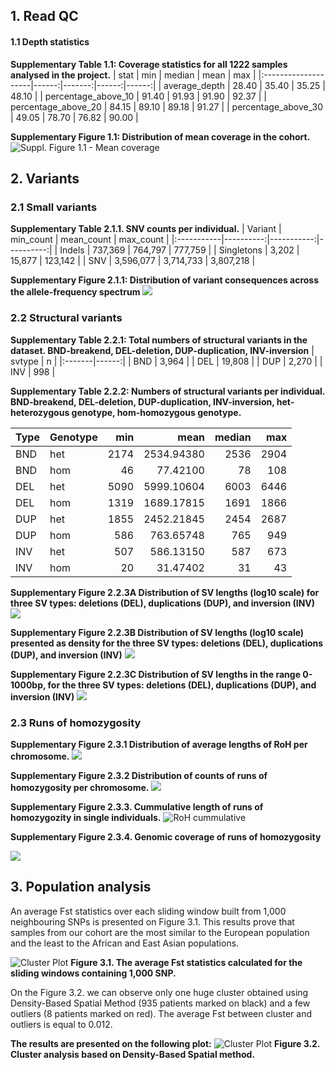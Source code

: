 
## 1. Read QC

#### 1.1 Depth statistics


**Supplementary Table 1.1: Coverage statistics for all 1222 samples analysed in the project.**
| stat                |   min | median |  mean |   max |
|:--------------------|------:|-------:|------:|------:|
| average_depth       | 28.40 |  35.40 | 35.25 | 48.10 |
| percentage_above_10 | 91.40 |  91.93 | 91.90 | 92.37 |
| percentage_above_20 | 84.15 |  89.10 | 89.18 | 91.27 |
| percentage_above_30 | 49.05 |  78.70 | 76.82 | 90.00 |

**Supplementary Figure 1.1: Distribution of mean coverage in the cohort.**
![Suppl. Figure 1.1 - Mean coverage](https://github.com/MNMdiagnostics/NaszeGenomy/raw/main/qc/qc_files/figure-gfm/average_depth-1.jpeg) 




## 2. Variants

### 2.1 Small variants

**Supplementary Table 2.1.1. SNV counts per individual.**
| Variant    | min_count | mean_count | max_count |
|:-----------|----------:|-----------:|----------:|
| Indels     |    737,369 |     764,797 |    777,759 |
| Singletons |      3,202 |      15,877 |    123,142 |
| SNV        |   3,596,077 |    3,714,733 |   3,807,218 |

**Supplementary Figure 2.1.1: Distribution of variant consequences across the allele-frequency spectrum**
![](https://github.com/MNMdiagnostics/NaszeGenomy/raw/main/variants_af/variants_af_files/figure-gfm/non-coding%20consequence-1.jpeg)<!-- -->


### 2.2 Structural variants

**Supplementary Table 2.2.1: Total numbers of structural variants in the dataset. BND-breakend, DEL-deletion, DUP-duplication, INV-inversion**
| svtype |     n |
|:-------|------:|
| BND    |  3,964 |
| DEL    | 19,808 |
| DUP    |  2,270 |
| INV    |   998 |


**Supplementary Table 2.2.2: Numbers of structural variants per individual. BND-breakend, DEL-deletion, DUP-duplication, INV-inversion, het-heterozygous genotype, hom-homozygous genotype.**

| Type   | Genotype |  min |       mean | median |  max |
|:-------|:----|-----:|-----------:|-------:|-----:|
| BND    | het | 2174 | 2534.94380 |   2536 | 2904 |
| BND    | hom |   46 |   77.42100 |     78 |  108 |
| DEL    | het | 5090 | 5999.10604 |   6003 | 6446 |
| DEL    | hom | 1319 | 1689.17815 |   1691 | 1866 |
| DUP    | het | 1855 | 2452.21845 |   2454 | 2687 |
| DUP    | hom |  586 |  763.65748 |    765 |  949 |
| INV    | het |  507 |  586.13150 |    587 |  673 |
| INV    | hom |   20 |   31.47402 |     31 |   43 |


**Supplementary Figure 2.2.3A Distribution of SV lengths (log10 scale) for three SV types:
deletions (DEL), duplications (DUP), and inversion (INV)**
![](sv/sv_files/figure-gfm/sv.len.hist-1.jpeg)<!-- -->


**Supplementary Figure 2.2.3B Distribution of SV lengths (log10 scale) presented as density for
the three SV types: deletions (DEL), duplications (DUP), and inversion
(INV)**
![](sv/sv_files/figure-gfm/sv.len.hist-2.jpeg)<!-- -->


**Supplementary Figure 2.2.3C Distribution of SV lengths in the range 0-1000bp, for the three SV
types: deletions (DEL), duplications (DUP), and inversion (INV)**
![](sv/sv_files/figure-gfm/sv.len.hist-3.jpeg)<!-- -->


### 2.3 Runs of homozygosity

**Supplementary Figure 2.3.1 Distribution of average lengths of RoH per chromosome.**
![](roh/roh_files/figure-gfm/lengths_per_chromosome-1.png)<!-- -->

**Supplementary Figure 2.3.2 Distribution of counts of runs of homozygosity per chromosome.**
![](roh/roh_files/figure-gfm/numbers_per_chromosome-1.png)<!-- -->

**Supplementary Figure 2.3.3. Cummulative length of runs of homozygozity in single individuals.**
![RoH cummulative](roh/roh_files/figure-gfm/cummulative_sum-1.png)

**Supplementary Figure 2.3.4. Genomic coverage of runs of homozygosity**

![](roh/roh_files/figure-gfm/genome_coverage_heatmap-1.png)<!-- -->



## 3. Population analysis

An average Fst statistics over each sliding window built from 1,000 neighbouring SNPs is presented on Figure 3.1. This results prove that samples from our cohort are 
the most similar to the European population and the least to the African and East Asian populations.

![Cluster Plot](https://github.com/MNMdiagnostics/NaszeGenomy/blob/main/ClusterAnalysis/FST222.jpeg) 
**Figure 3.1. The average Fst statistics calculated for the sliding windows containing 1,000 SNP.**

On the Figure 3.2. we can observe only one huge cluster obtained using Density-Based Spatial Method (935 patients marked on black) and a few outliers (8 patients marked on red). 
The average Fst between cluster and outliers is equal to 0.012. 

**The results are presented on the following plot:**
![Cluster Plot](https://github.com/MNMdiagnostics/NaszeGenomy/blob/main/ClusterAnalysis/clusterPCA.jpeg) 
**Figure 3.2. Cluster analysis based on Density-Based Spatial method.**


